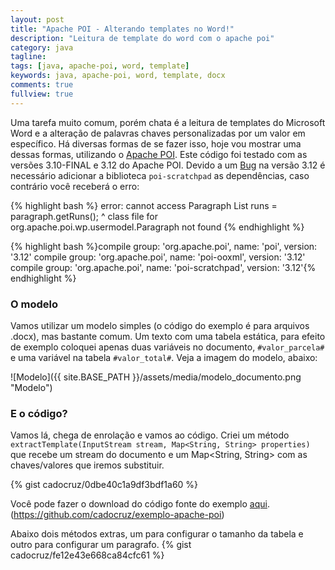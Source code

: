 ```yaml
---
layout: post
title: "Apache POI - Alterando templates no Word!"
description: "Leitura de template do word com o apache poi"
category: java
tagline: 
tags: [java, apache-poi, word, template]
keywords: java, apache-poi, word, template, docx
comments: true
fullview: true
---
```


Uma tarefa muito comum, porém chata é a leitura de templates do Microsoft Word e a alteração de palavras chaves personalizadas por um valor em específico. Há diversas formas de se fazer isso, hoje vou mostrar uma dessas formas, utilizando o [Apache POI](https://poi.apache.org/).
Este código foi testado com as versões 3.10-FINAL e 3.12 do Apache POI. Devido a um [Bug](https://bz.apache.org/bugzilla/show_bug.cgi?id=57963) na versão 3.12 é necessário adicionar a biblioteca `poi-scratchpad` as dependências, caso contrário você receberá o erro:

{% highlight bash %}
error: cannot access Paragraph
            List<XWPFRun> runs = paragraph.getRuns();
                                          ^
  class file for org.apache.poi.wp.usermodel.Paragraph not found
{% endhighlight %}

{% highlight bash %}compile group: 'org.apache.poi', name: 'poi', version: '3.12'
compile group: 'org.apache.poi', name: 'poi-ooxml', version: '3.12'
compile group: 'org.apache.poi', name: 'poi-scratchpad', version: '3.12'{% endhighlight %}


### O modelo

Vamos utilizar um modelo simples (o código do exemplo é para arquivos .docx), mas bastante comum. Um texto com uma tabela estática, para efeito de exemplo coloquei apenas duas variáveis no documento, `#valor_parcela#` e uma variável na tabela `#valor_total#`.
Veja a imagem do modelo, abaixo: 

![Modelo]({{ site.BASE_PATH }}/assets/media/modelo_documento.png "Modelo")

### E o código?

Vamos lá, chega de enrolação e vamos ao código.
Criei um método `extractTemplate(InputStream stream, Map<String, String> properties)` que recebe um stream do documento e um Map<String, String> com as chaves/valores que iremos substituir.

{% gist cadocruz/0dbe40c1a9df3bdf1a60 %}

Você pode fazer o download do código fonte do exemplo [aqui](https://github.com/cadocruz/exemplo-apache-poi). (https://github.com/cadocruz/exemplo-apache-poi)

Abaixo dois métodos extras, um para configurar o tamanho da tabela e outro para configurar um paragrafo.
{% gist cadocruz/fe12e43e668ca84cfc61 %}